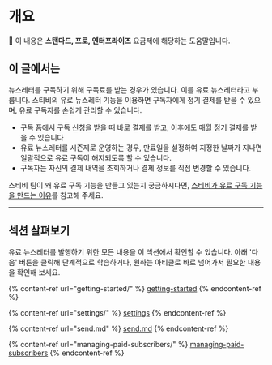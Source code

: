 # 개요

💬 이 내용은 **스탠다드, 프로, 엔터프라이즈** 요금제에 해당하는 도움말입니다.

## 이 글에서는

뉴스레터를 구독하기 위해 구독료를 받는 경우가 있습니다. 이를 유료 뉴스레터라고 부릅니다. 스티비의 유료 뉴스레터 기능을 이용하면 구독자에게 정기 결제를 받을 수 있으며, 유료 구독자를 손쉽게 관리할 수 있습니다.&#x20;

* 구독 폼에서 구독 신청을 받을 때 바로 결제를 받고, 이후에도 매월 정기 결제를 받을 수 있습니다
* 유료 뉴스레터를 시즌제로 운영하는 경우, 만료일을 설정하여 지정한 날짜가 지나면 일괄적으로 유료 구독이 해지되도록 할 수 있습니다.
* 구독자는 자신의 결제 내역을 조회하거나 결제 정보를 직접 변경할 수 있습니다.

스티비 팀이 왜 유료 구독 기능을 만들고 있는지 궁금하시다면, [스티비가 유료 구독 기능을 만드는 이유](https://stib.ee/cfi3)를 참고해 주세요.

***

## 섹션 살펴보기

유료 뉴스레터를 발행하기 위한 모든 내용을 이 섹션에서 확인할 수 있습니다. 아래 '다음' 버튼을 클릭해 단계적으로 학습하거나, 원하는 아티클로 바로 넘어가서 필요한 내용을 확인해 보세요.&#x20;

{% content-ref url="getting-started/" %}
[getting-started](getting-started/)
{% endcontent-ref %}

{% content-ref url="settings/" %}
[settings](settings/)
{% endcontent-ref %}

{% content-ref url="send.md" %}
[send.md](send.md)
{% endcontent-ref %}

{% content-ref url="managing-paid-subscribers/" %}
[managing-paid-subscribers](managing-paid-subscribers/)
{% endcontent-ref %}
